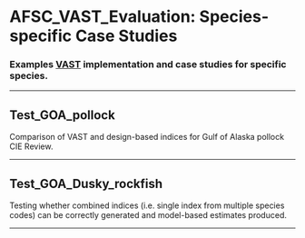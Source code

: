 # AFSC_VAST_Evaluation: Species-specific Case Studies
### Examples [VAST](https://github.com/James-Thorson/VAST) implementation and case studies for specific species.

***
## Test_GOA_pollock
Comparison of VAST and design-based indices for Gulf of Alaska pollock CIE Review.

***
## Test_GOA_Dusky_rockfish
Testing whether combined indices (i.e. single index from multiple species codes) can be correctly generated and model-based estimates produced.

***
